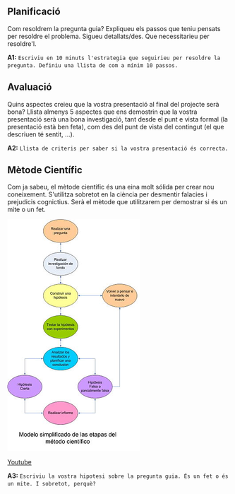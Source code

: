 ## Planificació

Com resoldrem la pregunta guia? Expliqueu els passos que teniu pensats per resoldre el problema. Sigueu detallats/des. Que necessitarieu per resoldre'l.

**A1:** `Escriviu en 10 minuts l'estrategia que seguirieu per resoldre la pregunta. Definiu una llista de com a mínim 10 passos. `

## Avaluació

Quins aspectes creieu que la vostra presentació al final del projecte serà bona? Llista almenys 5 aspectes que ens demostrin que la vostra presentació serà una bona investigació, tant desde el punt e vista formal (la presentació està ben feta), com des del punt de vista del contingut (el que descriuen té sentit, ...). 

**A2:** `Llista de criteris per saber si la vostra presentació és correcta.`

## Mètode Científic

Com ja sabeu, el mètode científic és una eina molt sólida per crear nou coneixement. S'utilitza sobretot en la ciència per desmentir falacies i prejudicis cognictius. Serà el mètode que utilitzarem per demostrar si és un mite o un fet. 

![Mètode Científic](img/metodecientific.jpg) 

[Youtube](https://www.youtube.com/watch?v=MIAhDCxUWiw)

**A3:** `Escriviu la vostra hipotesi sobre la pregunta guia. És un fet o és un mite. I sobretot, perquè?`